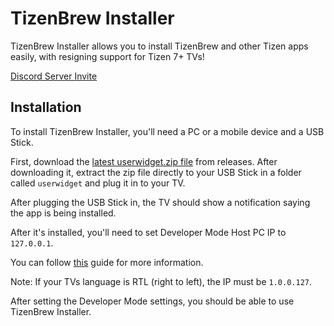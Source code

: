 # TizenBrew Installer

TizenBrew Installer allows you to install TizenBrew and other Tizen apps easily, with resigning support for Tizen 7+ TVs!

[Discord Server Invite](https://discord.gg/m2P7v8Y2qR)

## Installation

To install TizenBrew Installer, you'll need a PC or a mobile device and a USB Stick.

First, download the [latest userwidget.zip file](https://github.com/reisxd/TizenBrewInstaller/releases/latest) from releases. After downloading it, extract the zip file directly to your USB Stick in a folder called `userwidget` and plug it in to your TV.

After plugging the USB Stick in, the TV should show a notification saying the app is being installed. 

After it's installed, you'll need to set Developer Mode Host PC IP to `127.0.0.1`.

You can follow [this](https://developer.samsung.com/smarttv/develop/getting-started/using-sdk/tv-device.html#Connecting-the-TV-and-SDK) guide for more information.

Note: If your TVs language is RTL (right to left), the IP must be `1.0.0.127`.

After setting the Developer Mode settings, you should be able to use TizenBrew Installer.
